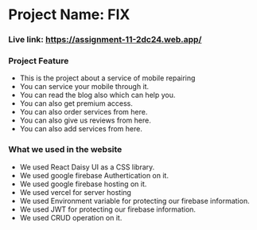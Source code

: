 # Project Name: FIX #
### Live link:  https://assignment-11-2dc24.web.app/ ###
### Project Feature ###
* This is the project about a service of mobile repairing
* You can service your mobile through it.
* You can read the blog also which can help you.
* You can also get premium access.
* You can also order services from here.
* You can also give us reviews from here.
* You can also add services from here.

### What we used in the website ###
* We used React Daisy UI as a CSS library.
* We used google firebase Authertication on it.
* We used google firebase hosting on it.
* We used vercel for server hosting
* We used Environment variable for protecting our firebase information.
* We used JWT for protecting our firebase information.
* We used CRUD operation on it.